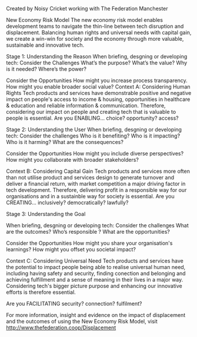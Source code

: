 Created by Noisy Cricket working with The Federation Manchester

New Economy Risk Model
The new economy risk model enables development teams to navigate the thin-line between tech disruption and displacement. Balancing human rights and universal needs with capital gain, we create a win-win for society and the economy through more valuable, sustainable and innovative tech.

Stage 1: Understanding the Reason
When briefing, desgning or developing tech:
Consider the Challenges
What’s the purpose?
What’s the value?
Why is it needed?
Where’s the power?

Consider the Opportunities How might you increase process transparency. How might you enable broader social value?
Context A: Considering Human Rights
Tech products and services have demonstrable positive and negative impact on people's access to income & housing, opportunities in healthcare & education and reliable information & communication. Therefore, considering our impact on people and creating tech that is valuable to people is essential.
Are you ENABLING...
choice?
opportunity?
access?

Stage 2: Understanding the User
When briefing, desgning or developing tech:
Consider the challenges
Who is it benefiting?
Who is it impacting?
Who is it harming?
What are the consequences?

Consider the Opportunities
How might you include diverse perspectives?
How might you collaborate with broader stakeholders?

Context B: Considering Capital Gain
Tech products and services more often than not utilise product and services design to generate turnover and deliver a financial return, with market competition a major driving factor in tech development. Therefore, delivering profit in a responsible way for our organisations and in a sustainble way for society is essential.
Are you CREATING...
inclusively?
democratically?
lawfully?

Stage 3: Understanding the Goal

When briefing, desgning or developing tech:
Consider the challenges
What are the outcomes?
Who’s responsible ?
What are the opportunities?

Consider the Opportunities How might you share your organisation's learnings? How might you offset you societal impact?

Context C: Considering Universal Need
Tech products and services have the potential to impact people being able to realise universal human need, including having safety and security, finding conection and belonging and achieving fulfillment and a sense of meaning in their lives in a major way. Considering tech's bigger picture purpose and enhancing our innovative efforts is therefore essential.

Are you FACILITATING
security?
connection?
fulfilment?

For more information, insight and evidence on the impact of displacement and the outcomes of using the New Economy Risk Model, visit http://www.thefederation.coop/Displacement


